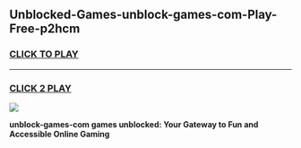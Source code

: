 
## Unblocked-Games-unblock-games-com-Play-Free-p2hcm
<h3>
<a href="https://premium76.site?title=unblock-games-com&ref=23A">CLICK TO PLAY</a></h3>
<hr>

<h3>
<a href="https://premium76.site?title=unblock-games-com&ref=23A">CLICK 2 PLAY</a>
  
</h3>

<a href="https://premium76.site?title=unblock-games-com&ref=23A"><img src="https://clearcache.store/games.png"></a>


**unblock-games-com games unblocked: Your Gateway to Fun and Accessible Online Gaming**
